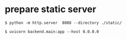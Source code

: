 # prepare static server

```
$ python -m http.server  8088 --directory ./static/
```

```
$ uvicorn backend.main:app --host 0.0.0.0
```
